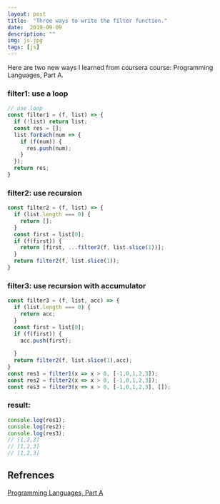 ```yaml
---
layout: post
title:  "Three ways to write the filter function."
date:  2019-09-09
description: ""
img: js.jpg
tags: [js]
---
```


Here are two new ways I learned from coursera course: Programming Languages, Part A.
### filter1: use a loop
```js
// use loop
const filter1 = (f, list) => {
  if (!list) return list;
  const res = [];
  list.forEach(num => {
    if (f(num)) {
      res.push(num);
    }
  });
  return res;
}
```

### filter2: use recursion
```js
const filter2 = (f, list) => {
  if (list.length === 0) {
    return [];
  }
  const first = list[0];
  if (f(first)) {
    return [first, ...filter2(f, list.slice(1))];
  }
  return filter2(f, list.slice(1));
}
```

### filter3: use recursion with accumulator
```js
const filter3 = (f, list, acc) => {
  if (list.length === 0) {
    return acc;
  }
  const first = list[0];
  if (f(first)) {
    acc.push(first);
    
  }
  return filter2(f, list.slice(1),acc);
}
const res1 = filter1(x => x > 0, [-1,0,1,2,3]);
const res2 = filter2(x => x > 0, [-1,0,1,2,3]);
const res3 = filter3(x => x > 0, [-1,0,1,2,3], []);
```
### result:
```js
console.log(res1);
console.log(res2);
console.log(res3);
// [1,2,3]
// [1,2,3]
// [1,2,3]
```

## Refrences
[Programming Languages, Part A](https://www.coursera.org/learn/programming-languages/home/welcome)